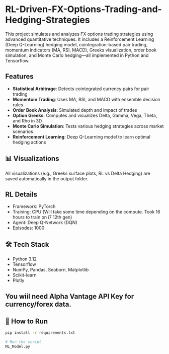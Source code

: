 # RL-Driven-FX-Options-Trading-and-Hedging-Strategies


This project simulates and analyzes FX options trading strategies using advanced quantitative techniques. It includes a Reinforcement Learning (Deep Q-Learning) hedging model, cointegration-based pair trading, momentum indicators (MA, RSI, MACD), Greeks visualization, order book simulation, and Monte Carlo hedging—all implemented in Python and Tensorflow.

##  Features

- **Statistical Arbitrage**: Detects cointegrated currency pairs for pair trading
- **Momentum Trading**: Uses MA, RSI, and MACD with ensemble decision rules
- **Order Book Analysis**: Simulated depth and impact of trades
- **Option Greeks**: Computes and visualizes Delta, Gamma, Vega, Theta, and Rho in 3D
- **Monte Carlo Simulation**: Tests various hedging strategies across market scenarios
- **Reinforcement Learning**: Deep Q-Learning model to learn optimal hedging actions

## 📊 Visualizations
All visualizations (e.g., Greeks surface plots, RL vs Delta Hedging) are saved automatically in the output folder.

##  RL Details
- Framework: PyTorch
- Training: CPU (Will take some time depending on the compute. Took 16 hours to train on i7 12th gen)
- Agent: Deep Q-Network (DQN)
- Episodes: 1000

## 🛠️ Tech Stack
- Python 3.12
- Tensorflow
- NumPy, Pandas, Seaborn, Matplotlib
- Scikit-learn
- Plotly

## You wiil need Alpha Vantage API Key for currency/forex data.

## 📁 How to Run
```bash
pip install -r requirements.txt

# Run the script
ML_Model.py

